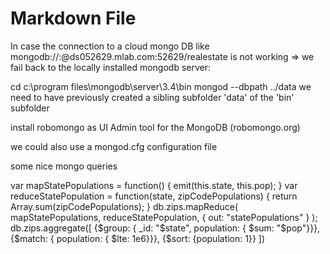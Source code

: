﻿# Markdown File

In case the connection to a cloud mongo DB like
mongodb://<dbuser>:<dbpassword>@ds052629.mlab.com:52629/realestate
is not working =>
we fail back to the locally installed mongodb server:

cd c:\program files\mongodb\server\3.4\bin
mongod --dbpath ../data
we need to have previously created a sibling subfolder 'data' of the 'bin' subfolder

install robomongo as UI Admin tool for the MongoDB (robomongo.org)

we could also use a mongod.cfg configuration file

some nice mongo queries

var mapStatePopulations = function() { emit(this.state, this.pop); }
var reduceStatePopulation = function(state, zipCodePopulations) { return Array.sum(zipCodePopulations); }
db.zips.mapReduce(
    mapStatePopulations,
    reduceStatePopulation,
    { out: "statePopulations" }
    );
db.zips.aggregate([
    {$group: { _id: "$state", population: { $sum: "$pop"}}},
    {$match: { population: { $lte: 1e6}}},
    {$sort: {population: 1}}
    ])


